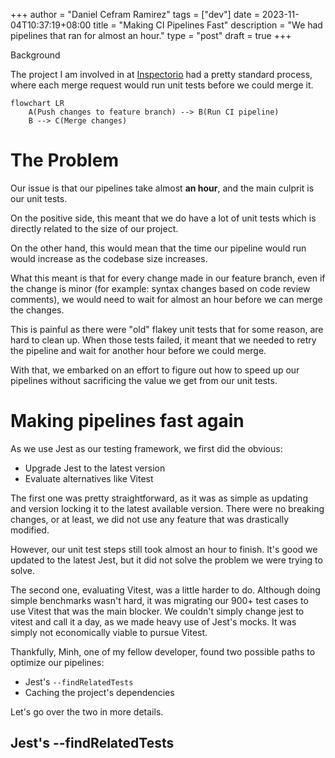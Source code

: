 +++
author = "Daniel Cefram Ramirez"
tags = ["dev"]
date = 2023-11-04T10:37:19+08:00
title = "Making CI Pipelines Fast"
description = "We had pipelines that ran for almost an hour."
type = "post"
draft = true
+++

Background

The project I am involved in at [Inspectorio](https://inspectorio.com) had a pretty standard process, where each merge request would run unit tests before we could merge it.

```mermaid
flowchart LR
    A(Push changes to feature branch) --> B(Run CI pipeline)
    B --> C(Merge changes)
```

# The Problem

Our issue is that our pipelines take almost **an hour**, and the main culprit is our unit tests.

On the positive side, this meant that we do have a lot of unit tests which is directly related to the size of our project.

On the other hand, this would mean that the time our pipeline would run would increase as the codebase size increases.

What this meant is that for every change made in our feature branch, even if the change is minor (for example: syntax changes based on code review comments), we would need to wait for almost an hour before we can merge the changes.

This is painful as there were "old" flakey unit tests that for some reason, are hard to clean up. When those tests failed, it meant that we needed to retry the pipeline and wait for another hour before we could merge.

With that, we embarked on an effort to figure out how to speed up our pipelines without sacrificing the value we get from our unit tests.

# Making pipelines fast again

As we use Jest as our testing framework, we first did the obvious:

- Upgrade Jest to the latest version
- Evaluate alternatives like Vitest

The first one was pretty straightforward, as it was as simple as updating and version locking it to the latest available version. There were no breaking changes, or at least, we did not use any feature that was drastically modified.

However, our unit test steps still took almost an hour to finish. It's good we updated to the latest Jest, but it did not solve the problem we were trying to solve.

The second one, evaluating Vitest, was a little harder to do. Although doing simple benchmarks wasn't hard, it was migrating our 900+ test cases to use Vitest that was the main blocker. We couldn't simply change jest to vitest and call it a day, as we made heavy use of Jest's mocks. It was simply not economically viable to pursue Vitest.

Thankfully, Minh, one of my fellow developer, found two possible paths to optimize our pipelines:

- Jest's `--findRelatedTests`
- Caching the project's dependencies

Let's go over the two in more details.

## Jest's --findRelatedTests

